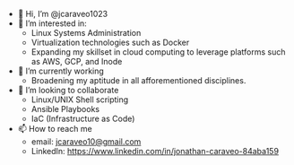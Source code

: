 - 👋 Hi, I’m @jcaraveo1023
- 👀 I’m interested in:
  - Linux Systems Administration
  - Virtualization technologies such as Docker
  - Expanding my skillset in cloud computing to leverage platforms such as AWS, GCP, and Inode
- 🌱 I’m currently working 
  - Broadening my aptitude in all afforementioned  disciplines.
- 💞️ I’m looking to collaborate 
  - Linux/UNIX Shell scripting
  - Ansible Playbooks
  - IaC (Infrastructure as Code)
- 📫 How to reach me
  - email: jcaraveo10@gmail.com
  - LinkedIn: https://www.linkedin.com/in/jonathan-caraveo-84aba159

<!---
jcaraveo1023/jcaraveo1023 is a ✨ special ✨ repository because its `README.md` (this file) appears on your GitHub profile.
You can click the Preview link to take a look at your changes.
--->
